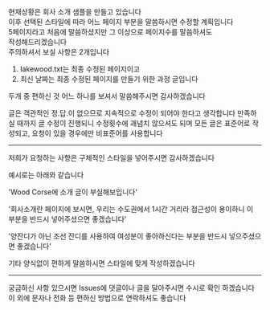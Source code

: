 현재상황은 회사 소개 샘플을 만들고 있습니다<br />
이후 선택된 스타일에 따라 어느 페이지 부분을 말씀하시면 수정할 계획입니다<br />
5페이지라고 처음에 말씀하셨지만 그 이상으로 페이지수를 말씀하셔도<br />
작성해드리겠습니다 <br />
주의하셔서 보실 사항은 2개입니다 <br />
1. lakewood.txt는 최종 수정된 페이지이고
2. 최신 날짜는 최종 수정된 페이지를 만들기 위한 과정 글입니다
   
두개 중 편하신 것 어느 하나를 보셔서 말씀해주시면 감사하겠습니다

글은 객관적인 정.답.이 없으므로 지속적으로 수정이 되어야 한다고 생각합니다
만족하실 때까지 글 수정이 진행되니 수정횟수에 괘념치 않으셔도 되며
모든 글은 표준어로 작성되고, 요청이 있을 경우에만 비표준어를 사용합니다


*****************************
저희가 요청하는 사항은 구체적인 스타일을 넣어주시면 감사하겠습니다


예시로는 아래와 같습니다

'Wood Corse에 소개 글이 부실해보입니다'

'회사소개란 페이지에 보시면, 우리는 수도권에서 1시간 거리라 접근성이 용이하니 이 부분을 반드시 넣어주셨으면 좋겠습니다'

'양잔디가 아닌 조선 잔디를 사용하여 여성분이 좋아하신다는 부분을 반드시 넣으주셨으면 좋겠습니다'

기타 양식없이 편하게 말씀하시면 스타일에 맞게 작성하겠습니다

*****************************

궁금하신 사항 있으시면 Issues에 댓글이나 글을 달아주시면 수시로 확인 하겠습니다
이 외에 문자나 전화 등 편하신 방법으로 연락하셔도 좋습니다


